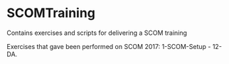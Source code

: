 # SCOMTraining
Contains exercises and scripts for delivering a SCOM training

Exercises that gave been performed on SCOM 2017: 1-SCOM-Setup - 12-DA.
